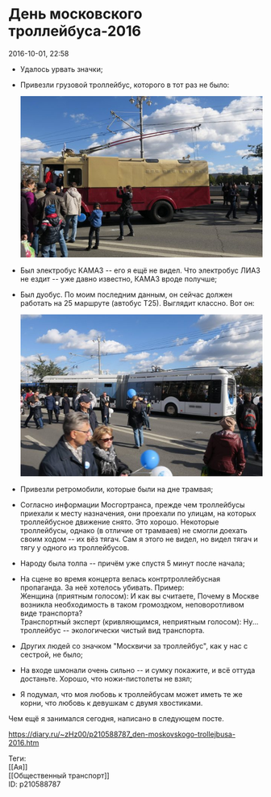 День московского троллейбуса-2016
==================================

   
 2016-10-01, 22:58   
  - Удалось урвать значки;   
 - Привезли грузовой троллейбус, которого в тот раз не было:   
   
   [![](pics/65lRBDIl.jpg)](https://i.imgur.com/65lRBDI.jpg)     
 - Был электробус КАМАЗ -- его я ещё не видел. Что электробус ЛИАЗ не ездит -- уже давно известно, КАМАЗ вроде получше;   
 - Был дуобус. По моим последним данным, он сейчас должен работать на 25 маршруте (автобус Т25). Выглядит классно. Вот он:   
   
   [![](pics/bC3Waoul.jpg)](https://i.imgur.com/bC3Waou.jpg)     
 - Привезли ретромобили, которые были на дне трамвая;   
 - Согласно информации Мосгортранса, прежде чем троллейбусы приехали к месту назначения, они проехали по улицам, на которых троллейбусное движение снято. Это хорошо. Некоторые троллейбусы, однако (в отличие от трамваев) не смогли доехать своим ходом -- их вёз тягач. Сам я этого не видел, но видел тягач и тягу у одного из троллейбусов.   
 - Народу была толпа -- причём уже спустя 5 минут после начала;   
 - На сцене во время концерта велась контртроллейбусная пропаганда. За неё хотелось убивать. Пример:   
 Женщина (приятным голосом): И как вы считаете, Почему в Москве возникла необходимость в таком громоздком, неповоротливом виде транспорта?   
 Транспортный эксперт (кривляющимся, неприятным голосом): Ну... троллейбус -- экологически чистый вид транспорта.   
 - Других людей со значком "Москвичи за троллейбус", как у нас с сестрой, не было;   
 - На входе шмонали очень сильно -- и сумку покажите, и всё оттуда достаньте. Хорошо, что ножи-пистолеты не взял;   
 - Я подумал, что моя любовь к троллейбусам может иметь те же корни, что любовь к девушкам с двумя хвостиками.   
   
 Чем ещё я занимался сегодня, написано в следующем посте.   
    
 <https://diary.ru/~zHz00/p210588787_den-moskovskogo-trollejbusa-2016.htm>   
   
 Теги:   
 [[Ая]]   
 [[Общественный транспорт]]   
 ID: p210588787